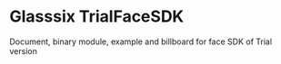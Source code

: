# Glasssix TrialFaceSDK
Document, binary module, example and billboard for face SDK of Trial version